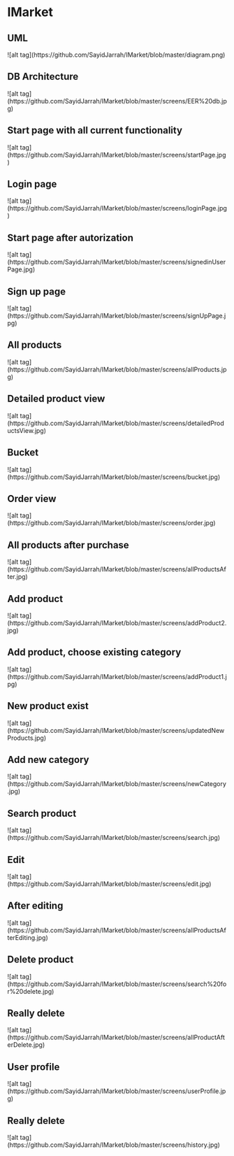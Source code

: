 # IMarket


<H2>UML</H2>
![alt tag](https://github.com/SayidJarrah/IMarket/blob/master/diagram.png)

<H2>DB Architecture</H2>
![alt tag](https://github.com/SayidJarrah/IMarket/blob/master/screens/EER%20db.jpg)

<H2>Start page with all current functionality</H2>
![alt tag](https://github.com/SayidJarrah/IMarket/blob/master/screens/startPage.jpg)

<H2>Login page</H2>
![alt tag](https://github.com/SayidJarrah/IMarket/blob/master/screens/loginPage.jpg)

<H2>Start page after autorization</H2>
![alt tag](https://github.com/SayidJarrah/IMarket/blob/master/screens/signedinUserPage.jpg)

<H2>Sign up page</H2>
![alt tag](https://github.com/SayidJarrah/IMarket/blob/master/screens/signUpPage.jpg)

<H2>All products</H2>
![alt tag](https://github.com/SayidJarrah/IMarket/blob/master/screens/allProducts.jpg)

<H2>Detailed product view</H2>
![alt tag](https://github.com/SayidJarrah/IMarket/blob/master/screens/detailedProductsView.jpg)

<H2>Bucket</H2>
![alt tag](https://github.com/SayidJarrah/IMarket/blob/master/screens/bucket.jpg)

<H2>Order view</H2>
![alt tag](https://github.com/SayidJarrah/IMarket/blob/master/screens/order.jpg)

<H2>All products after purchase</H2>
![alt tag](https://github.com/SayidJarrah/IMarket/blob/master/screens/allProductsAfter.jpg)

<H2>Add product</H2>
![alt tag](https://github.com/SayidJarrah/IMarket/blob/master/screens/addProduct2.jpg)

<H2>Add product, choose existing category</H2>
![alt tag](https://github.com/SayidJarrah/IMarket/blob/master/screens/addProduct1.jpg)

<H2>New product exist</H2>
![alt tag](https://github.com/SayidJarrah/IMarket/blob/master/screens/updatedNewProducts.jpg)

<H2>Add new category</H2>
![alt tag](https://github.com/SayidJarrah/IMarket/blob/master/screens/newCategory.jpg)

<H2>Search product</H2>
![alt tag](https://github.com/SayidJarrah/IMarket/blob/master/screens/search.jpg)

<H2>Edit</H2>
![alt tag](https://github.com/SayidJarrah/IMarket/blob/master/screens/edit.jpg)

<H2>After editing</H2>
![alt tag](https://github.com/SayidJarrah/IMarket/blob/master/screens/allProductsAfterEditing.jpg)

<H2>Delete product</H2>
![alt tag](https://github.com/SayidJarrah/IMarket/blob/master/screens/search%20for%20delete.jpg)

<H2>Really delete</H2>
![alt tag](https://github.com/SayidJarrah/IMarket/blob/master/screens/allProductAfterDelete.jpg)

<H2>User profile</H2>
![alt tag](https://github.com/SayidJarrah/IMarket/blob/master/screens/userProfile.jpg)

<H2>Really delete</H2>
![alt tag](https://github.com/SayidJarrah/IMarket/blob/master/screens/history.jpg)
